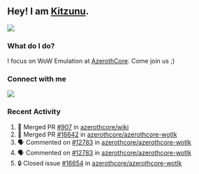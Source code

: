 ## Hey! I am [Kitzunu](https://Github.com/Kitzunu).

<!--<a href="https://github-readme-stats.kitzunu.vercel.app/api?username=Kitzunu&show_icons=true&theme=dark">
  <img align="center" src="https://github-readme-stats.kitzunu.vercel.app/api?username=Kitzunu&show_icons=true&theme=dark" />
</a>-->
<a href="https://github-readme-stats.kitzunu.vercel.app/api?username=Kitzunu&show_icons=true&theme=dark">
  <img align="center" src="https://github-readme-stats.vercel.app/api/top-langs/?username=Kitzunu&layout=compact&theme=dark" />
</a>

### What do I do?

I focus on WoW Emulation at [AzerothCore](https://Github.com/AzerothCore). Come join us ;)

### Connect with me
[![](https://img.shields.io/badge/AzerothCore%20Discord-Connect%20with%20me!-green)](https://discord.com/invite/gkt4y2x)

### Recent Activity

<!--START_SECTION:activity-->
1. 🎉 Merged PR [#907](https://github.com/azerothcore/wiki/pull/907) in [azerothcore/wiki](https://github.com/azerothcore/wiki)
2. 🎉 Merged PR [#16642](https://github.com/azerothcore/azerothcore-wotlk/pull/16642) in [azerothcore/azerothcore-wotlk](https://github.com/azerothcore/azerothcore-wotlk)
3. 🗣 Commented on [#12783](https://github.com/azerothcore/azerothcore-wotlk/issues/12783) in [azerothcore/azerothcore-wotlk](https://github.com/azerothcore/azerothcore-wotlk)
4. 🗣 Commented on [#12783](https://github.com/azerothcore/azerothcore-wotlk/issues/12783) in [azerothcore/azerothcore-wotlk](https://github.com/azerothcore/azerothcore-wotlk)
5. 🔒 Closed issue [#16654](https://github.com/azerothcore/azerothcore-wotlk/issues/16654) in [azerothcore/azerothcore-wotlk](https://github.com/azerothcore/azerothcore-wotlk)
<!--END_SECTION:activity-->
